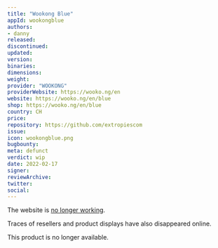 ```yaml
---
title: "Wookong Blue"
appId: wookongblue
authors:
- danny
released: 
discontinued: 
updated: 
version: 
binaries: 
dimensions: 
weight: 
provider: "WOOKONG"
providerWebsite: https://wooko.ng/en
website: https://wooko.ng/en/blue
shop: https://wooko.ng/en/blue
country: CH
price: 
repository: https://github.com/extropiescom
issue: 
icon: wookongblue.png
bugbounty: 
meta: defunct
verdict: wip
date: 2022-02-17
signer: 
reviewArchive: 
twitter: 
social: 
---
```


The website is [no longer working](https://twitter.com/BitcoinWalletz/status/1477479861031616517).

Traces of resellers and product displays have also disappeared online. 

This product is no longer available.